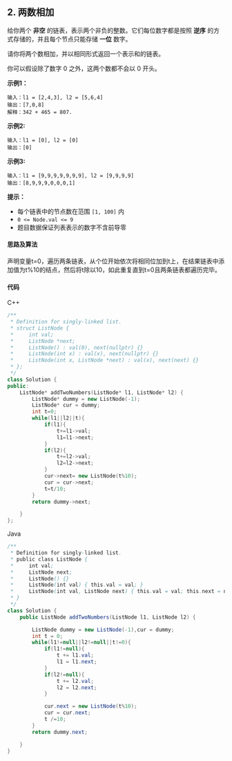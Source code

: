 ## 2. 两数相加

给你两个 **非空** 的链表，表示两个非负的整数。它们每位数字都是按照 **逆序** 的方式存储的，并且每个节点只能存储 **一位** 数字。

请你将两个数相加，并以相同形式返回一个表示和的链表。

你可以假设除了数字 0 之外，这两个数都不会以 0 开头。

 **示例1：**

```
输入：l1 = [2,4,3], l2 = [5,6,4]
输出：[7,0,8]
解释：342 + 465 = 807.
```

**示例2:**

```
输入：l1 = [0], l2 = [0]
输出：[0]
```

**示例3:**

```
输入：l1 = [9,9,9,9,9,9,9], l2 = [9,9,9,9]
输出：[8,9,9,9,0,0,0,1]
```

**提示：**

- 每个链表中的节点数在范围 `[1, 100]` 内
- `0 <= Node.val <= 9`
- 题目数据保证列表表示的数字不含前导零



#### 思路及算法

声明变量t=0，遍历两条链表，从个位开始依次将相同位加到t上，在结果链表中添加值为t%10的结点，然后将t除以10，如此重复直到t=0且两条链表都遍历完毕。



#### 代码

C++

```C++
/**
 * Definition for singly-linked list.
 * struct ListNode {
 *     int val;
 *     ListNode *next;
 *     ListNode() : val(0), next(nullptr) {}
 *     ListNode(int x) : val(x), next(nullptr) {}
 *     ListNode(int x, ListNode *next) : val(x), next(next) {}
 * };
 */
class Solution {
public:
    ListNode* addTwoNumbers(ListNode* l1, ListNode* l2) {
        ListNode* dummy = new ListNode(-1);
        ListNode* cur = dummy;
        int t=0;
        while(l1||l2||t){
            if(l1){
                t+=l1->val;
                l1=l1->next;
            }
            if(l2){
                t+=l2->val;
                l2=l2->next;
            }
            cur->next= new ListNode(t%10);
            cur = cur->next;
            t=t/10;
        }
        return dummy->next;

    }
};
```

Java

```Java
/**
 * Definition for singly-linked list.
 * public class ListNode {
 *     int val;
 *     ListNode next;
 *     ListNode() {}
 *     ListNode(int val) { this.val = val; }
 *     ListNode(int val, ListNode next) { this.val = val; this.next = next; }
 * }
 */
class Solution {
    public ListNode addTwoNumbers(ListNode l1, ListNode l2) {

        ListNode dummy = new ListNode(-1),cur = dummy;
        int t = 0;
        while(l1!=null||l2!=null||t!=0){
            if(l1!=null){
                t += l1.val;
                l1 = l1.next;
            }
            if(l2!=null){
                t += l2.val;
                l2 = l2.next;
            }

            cur.next = new ListNode(t%10);
            cur = cur.next;
            t /=10;
        }
        return dummy.next;

    }
}
```

